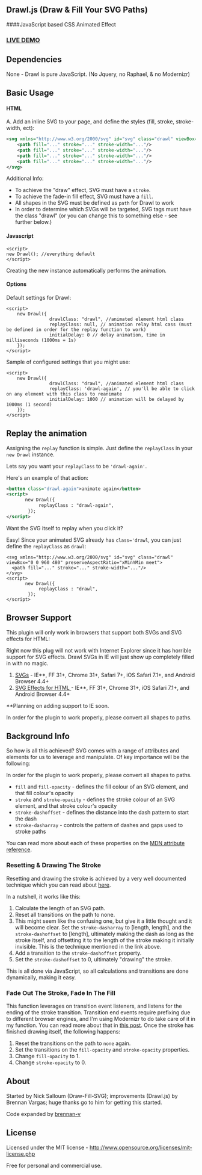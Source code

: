 ## Drawl.js (Draw & Fill Your SVG Paths)
####JavaScript based CSS Animated Effect


### [LIVE DEMO](http://brennan-v.github.io/drawl/)

## Dependencies

None - Drawl is pure JavaScript. (No Jquery, no Raphael, & no Modernizr)

## Basic Usage

#### HTML 

A. Add an inline SVG to your page, and define the styles (fill, stroke, stroke-width, ect):

```xml
<svg xmlns="http://www.w3.org/2000/svg" id="svg" class="drawl" viewBox="0 0 960 480" preserveAspectRatio="xMinYMin meet">
    <path fill="..." stroke="..." stroke-width="..."/> 
    <path fill="..." stroke="..." stroke-width="..."/>
    <path fill="..." stroke="..." stroke-width="..."/>
    <path fill="..." stroke="..." stroke-width="..."/>
</svg>
```

Additional Info:

* To achieve the "draw" effect, SVG must have a `stroke`.
* To achieve the fade-in fill effect, SVG must have a `fill`.
* All shapes in the SVG must be defined as `path` for Drawl to work
* In order to determine which SVGs will be targeted, SVG tags must have the class "drawl" (or you can change this to something else - see further below.)

#### Javascript

```
<script>
new Drawl(); //everything default
</script>
```

Creating the new instance automatically performs the animation.

#### Options
Default settings for Drawl:
```
<script>
    new Drawl({
                drawlClass: "drawl", //animated element html class
                replayClass: null, // animation relay html cass (must be defined in order for the replay function to work)
                initialDelay: 0 // delay animation, time in milliseconds (1000ms = 1s)
    });
</script>
```

Sample of configured settings that you might use:

```
<script>
    new Drawl({
                drawlClass: "drawl", //animated element html class
                replayClass: 'drawl-again', // you'll be able to click on any element with this class to reanimate
                initialDelay: 1000 // animation will be delayed by 1000ms (1 second)
    });
</script>
```

## Replay the animation

Assigning the `replay` function is simple. Just define the `replayClass` in your `new Drawl` instance.

Lets say you want your `replayClass` to be `'drawl-again'`.

Here's an example of that action:

```xml
<button class="drawl-again">animate again</button>
<script>
       new Drawl({
            replayClass : "drawl-again",
        });
</script>
```

Want the SVG itself to replay when you click it?

Easy! Since your animated SVG already has `class='drawl`, you can just define the `replayClass` as `drawl`:

```
<svg xmlns="http://www.w3.org/2000/svg" id="svg" class="drawl" viewBox="0 0 960 480" preserveAspectRatio="xMinYMin meet">
  <path fill="..." stroke="..." stroke-width="..."/>
</svg>
<script>
       new Drawl({
            replayClass : "drawl",
        });
</script>
```

## Browser Support

This plugin will only work in browsers that support both SVGs and SVG effects for HTML:

Right now this plug will not work with Internet Explorer since it has horrible support for SVG effects. Drawl SVGs in IE will just show up completely filled in with no magic.

1. [SVGs](http://caniuse.com/#feat=svg) - IE**, FF 31+, Chrome 31+, Safari 7+, iOS Safari 7.1+, and Android Browser 4.4+
2. [SVG Effects for HTML ](http://caniuse.com/#feat=svg-html) - IE**, FF 31+, Chrome 31+, iOS Safari 7.1+, and Android Browser 4.4+

**Planning on adding support to IE soon.

In order for the plugin to work properly, please convert all shapes to paths.

## Background Info
So how is all this achieved? SVG comes with a range of attributes and elements for us to leverage and manipulate. Of key importance will be the following:

In order for the plugin to work properly, please convert all shapes to paths.

* `fill` and `fill-opacity` - defines the fill colour of an SVG element, and that fill colour's opacity
* `stroke` and `stroke-opacity` - defines the stroke colour of an SVG element, and that stroke colour's opacity
* `stroke-dashoffset` - defines the distance into the dash pattern to start the dash
* `stroke-dasharray` - controls the pattern of dashes and gaps used to stroke paths

You can read more about each of these properties on the [MDN attribute reference](https://developer.mozilla.org/en-US/docs/Web/SVG/Attribute).

### Resetting & Drawing The Stroke

Resetting and drawing the stroke is achieved by a very well documented technique which you can read about [here](http://jakearchibald.com/2013/animated-line-drawing-svg/). 

In a nutshell, it works like this:

1. Calculate the length of an SVG path.
2. Reset all transitions on the path to none.
3. This might seem like the confusing one, but give it a little thought and it will become clear. Set the `stroke-dasharray` to [length, length], and the `stroke-dashoffset` to [length], ultimately making the dash as long as the stroke itself, and offsetting it to the length of the stroke making it initially invisible. This is the technique mentioned in the link above.
4. Add a transition to the `stroke-dashoffset` property.
5. Set the `stroke-dashoffset` to 0, ultimately "drawing" the stroke.

This is all done via JavaScript, so all calculations and transitions are done dynamically, making it easy.

### Fade Out The Stroke, Fade In The Fill

This function leverages on transition event listeners, and listens for the ending of the stroke transition. Transition end events require prefixing due to different browser engines, and I'm using Modernizr to do take care of it in my function. You can read more about that in [this post](http://callmenick.com/2014/10/19/cross-browser-transition-animation-events-modernizr/). Once the stroke has finished drawing itself, the following happens:

1. Reset the transitions on the path to `none` again.
2. Set the transitions on the `fill-opacity` and `stroke-opacity` properties.
3. Change `fill-opacity` to 1.
4. Change `stroke-opacity` to 0.
## About

Started by Nick Salloum (Draw-Fill-SVG); improvements (Drawl.js) by Brennan Vargas; huge thanks go to him for getting this started.

Code expanded by [brennan-v](https://github.com/brennan-v/Drawl)

## License

Licensed under the MIT license - http://www.opensource.org/licenses/mit-license.php

Free for personal and commercial use.
